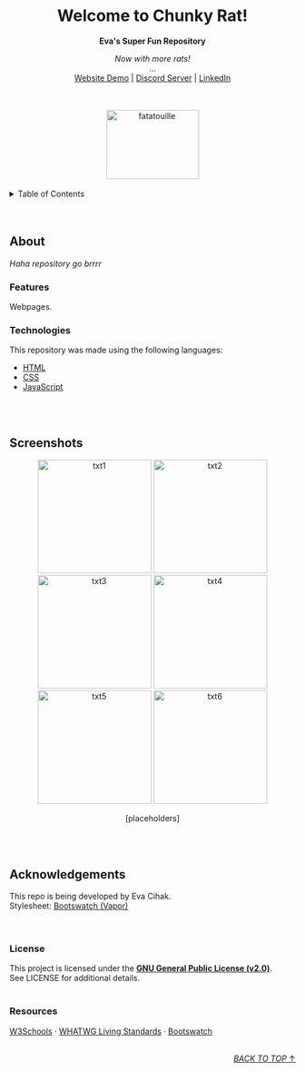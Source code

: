 <!----------- TOP OF README ------------>

<a name="readme-top"></a>

<!-------------- CONTENT ---------------+
|  MAIN HEADING				|
|  TABLE OF CONTENTS			|
|  ABOUT				|
|  	FEATURES			|
|  	TECHNOLOGIES			|
|  SCREENSHOTS				|
|  ACKNOWLEDGEMENTS			|
|  	LICENSE				|
|  	RESOURCES			|
+--------------------------------------->

<!------------ MAIN HEADING ------------>

<div align="center">
	<h1>Welcome to Chunky Rat!</h1>
	<b>Eva's Super Fun Repository</b>
	<p>
		<i>Now with more rats!</i>
		<br />
		...
		<br />
		<a href="cihake.github.io/chunky-rat/">Website Demo</a> | 
		<a href="https://discord.gg/7QH537aW7j">Discord Server</a> | 
		<a href="http://www.linkedin.com/in/evaqc">LinkedIn</a>
	</p>
	<br />
	<br />
	<a href="https://www.youtube.com/watch?v=dQw4w9WgXcQ">
		<img src="https://preview.redd.it/vjpnltt7pgy41.jpg?width=640&crop=smart&auto=webp&s=101727ad263bd6855738b1117a9a5f3dbd818a9e" alt="fatatouille" width="163" height="122">
	</a>
</div>
<br />

<!--------- TABLE OF CONTENTS ---------->

<details>
	<summary>Table of Contents</summary>
	<ol>
		<li><a href="#about">About</a></li>
		<ul>
			<li><a href="#technologies">Technologies</a></li>
			<li><a href="#features">Features</a></li>
		</ul>
		<li><a href="#screenshots">Screenshots</a></li>
		<li><a href="#acknowledgements">Acknowledgements</a></li>
		<ul>
			<li><a href="#license">License</a></li>
			<li><a href="#license">Resources</a></li>
		</ul>
	</ol>
</details>
<br /><br />

<!--------------- ABOUT ---------------->

## About  
<p>
	<i>Haha repository go brrrr</i>
</p>

<!-------------- FEATURES -------------->

### Features  
<p>
	Webpages.
</p>

<!------------ TECHNOLOGIES ------------>

### Technologies  
<p>
	This repository was made using the following languages:
</p>
<ul>
	<li><a href="https://html.spec.whatwg.org/multipage/">HTML</a></li>
	<li><a href="https://www.w3.org/Style/CSS/">CSS</a></li>
	<li><a href="https://developer.mozilla.org/en-US/docs/Web/JavaScript">JavaScript</a></li>
</ul>
<br /><br />

<!------------ SCREENSHOTS ------------->

## Screenshots  
<p align="center">
	<img src="images/pic1.png" alt="txt1" width="200" height="200">
	<img src="images/pic2.png" alt="txt2" width="200" height="200">
	<img src="images/pic3.png" alt="txt3" width="200" height="200">
	<img src="images/pic4.png" alt="txt4" width="200" height="200">
	<img src="images/pic5.png" alt="txt5" width="200" height="200">
	<img src="images/pic6.png" alt="txt6" width="200" height="200">
</p>
<p align="center">
	[placeholders]
</p>
<br /><br />

<!---------- ACKNOWLEDGEMENTS ---------->

## Acknowledgements  
This repo is being developed by Eva Cihak.  
Stylesheet: [Bootswatch (Vapor)](https://bootswatch.com/vapor/)  
<br /><br />

<!-------------- LICENSE --------------->

### License  
This project is licensed under the **[GNU General Public License (v2.0)](https://choosealicense.com/licenses/gpl-2.0/)**.  
See LICENSE for additional details.
<br /><br />

<!------------- RESOURCES -------------->

### Resources  
[W3Schools](https://www.w3schools.com/) · 
[WHATWG Living Standards](https://spec.whatwg.org/) · 
[Bootswatch](https://bootswatch.com/)
<br /><br />

<!----------- SCROLL TO TOP ------------>

<p align="right"><a href="#readme-top"><i>BACK TO TOP</i> ↑</a></p>

<!---------- BOTTOM OF README ---------->
